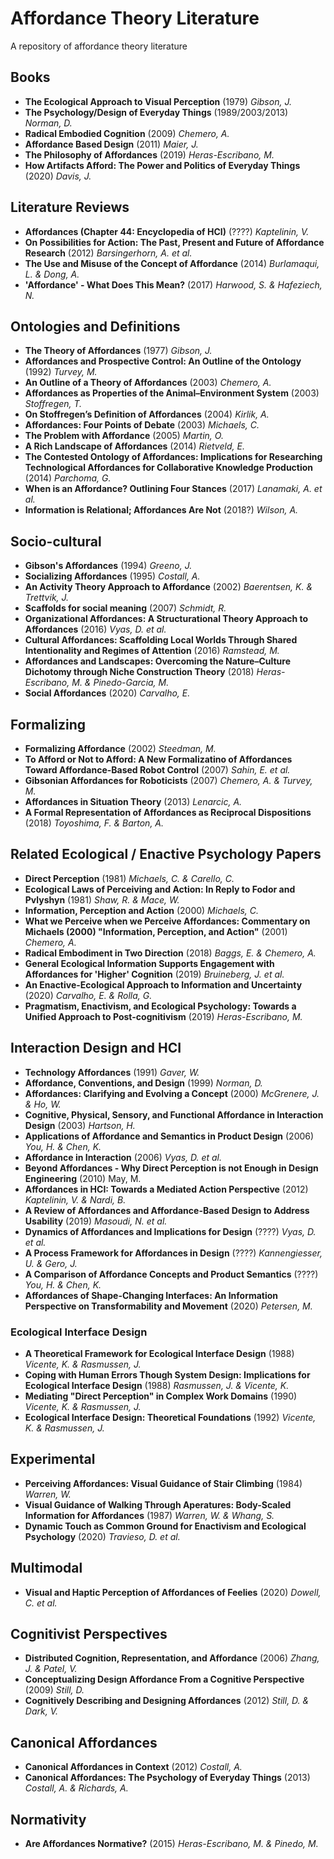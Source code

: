 # Affordance Theory Literature
A repository of affordance theory literature

## Books

* **The Ecological Approach to Visual Perception** (1979) *Gibson, J.*
* **The Psychology/Design of Everyday Things** (1989/2003/2013) *Norman, D.*
* **Radical Embodied Cognition** (2009) *Chemero, A.*
* **Affordance Based Design** (2011) *Maier, J.*
* **The Philosophy of Affordances** (2019) *Heras-Escribano, M.*
* **How Artifacts Afford: The Power and Politics of Everyday Things** (2020) *Davis, J.*

## Literature Reviews

* **Affordances (Chapter 44: Encyclopedia of HCI)** (????) *Kaptelinin, V.*
* **On Possibilities for Action: The Past, Present and Future of Affordance Research** (2012) *Barsingerhorn, A. et al.*
* **The Use and Misuse of the Concept of Affordance** (2014) *Burlamaqui, L. & Dong, A.*
* **'Affordance' - What Does This Mean?** (2017) *Harwood, S. & Hafeziech, N.*


## Ontologies and Definitions

* **The Theory of Affordances** (1977) *Gibson, J.*
* **Affordances and Prospective Control: An Outline of the Ontology** (1992) *Turvey, M.*
* **An Outline of a Theory of Affordances** (2003) *Chemero, A.* 
* **Affordances as Properties of the Animal–Environment System** (2003) *Stoffregen, T.*
* **On Stoffregen’s Definition of Affordances** (2004) *Kirlik, A.*
* **Affordances: Four Points of Debate** (2003) *Michaels, C.*
* **The Problem with Affordance** (2005) *Martin, O.*
* **A Rich Landscape of Affordances** (2014) *Rietveld, E.*
* **The Contested Ontology of Affordances: Implications for Researching Technological Affordances for Collaborative Knowledge Production** (2014) *Parchoma, G.*
* **When is an Affordance? Outlining Four Stances** (2017) *Lanamaki, A. et al.*
* **Information is Relational; Affordances Are Not** (2018?) *Wilson, A.*

## Socio-cultural
* **Gibson's Affordances** (1994) *Greeno, J.*
* **Socializing Affordances** (1995) *Costall, A.*
* **An Activity Theory Approach to Affordance** (2002) *Baerentsen, K. & Trettvik, J.*
* **Scaffolds for social meaning** (2007) *Schmidt, R.*
* **Organizational Affordances: A Structurational Theory Approach to Affordances** (2016) *Vyas, D. et al.*
* **Cultural Affordances: Scaffolding Local Worlds Through Shared Intentionality and Regimes of Attention** (2016) *Ramstead, M.*
* **Affordances and Landscapes: Overcoming the Nature–Culture Dichotomy through Niche Construction Theory** (2018) *Heras-Escribano, M. & Pinedo-Garcia, M.* 
* **Social Affordances** (2020) *Carvalho, E.*

## Formalizing
* **Formalizing Affordance** (2002) *Steedman, M.*
* **To Afford or Not to Afford: A New Formalizatino of Affordances Toward Affordance-Based Robot Control** (2007) *Sahin, E. et al.*
* **Gibsonian Affordances for Roboticists** (2007) *Chemero, A. & Turvey, M.*
* **Affordances in Situation Theory** (2013) *Lenarcic, A.*
* **A Formal Representation of Affordances as Reciprocal Dispositions** (2018) *Toyoshima, F. & Barton, A.*

## Related Ecological / Enactive Psychology Papers
* **Direct Perception** (1981) *Michaels, C. & Carello, C.*
* **Ecological Laws of Perceiving and Action: In Reply to Fodor and Pvlyshyn** (1981) *Shaw, R. & Mace, W.*
* **Information, Perception and Action** (2000) *Michaels, C.*
* **What we Perceive when we Perceive Affordances: Commentary on Michaels (2000) "Information, Perception, and Action"** (2001) *Chemero, A.*
* **Radical Embodiment in Two Direction** (2018) *Baggs, E. & Chemero, A.*
* **General Ecological Information Supports Engagement with Affordances for 'Higher' Cognition** (2019) *Bruineberg, J. et al.*
* **An Enactive-Ecological Approach to Information and Uncertainty** (2020) *Carvalho, E. & Rolla, G.*
* **Pragmatism, Enactivism, and Ecological Psychology: Towards a Unified Approach to Post-cognitivism** (2019) *Heras-Escribano, M.*

## Interaction Design and HCI
* **Technology Affordances** (1991) *Gaver, W.*
* **Affordance, Conventions, and Design** (1999) *Norman, D.*
* **Affordances: Clarifying and Evolving a Concept** (2000) *McGrenere, J. & Ho, W.*
* **Cognitive, Physical, Sensory, and Functional Affordance in Interaction Design** (2003) *Hartson, H.*
* **Applications of Affordance and Semantics in Product Design** (2006) *You, H. & Chen, K.*
* **Affordance in Interaction** (2006) *Vyas, D. et al.*
* **Beyond Affordances - Why Direct Perception is not Enough in Design Engineering** (2010) May, M.
* **Affordances in HCI: Towards a Mediated Action Perspective** (2012) *Kaptelinin, V. & Nardi, B.*
* **A Review of Affordances and Affordance-Based Design to Address Usability** (2019) *Masoudi, N. et al.*
* **Dynamics of Affordances and Implications for Design** (????) *Vyas, D. et al.*
* **A Process Framework for Affordances in Design** (????) *Kannengiesser, U. & Gero, J.*
* **A Comparison of Affordance Concepts and Product Semantics** (????) *You, H. & Chen, K.*
* **Affordances of Shape-Changing Interfaces: An Information Perspective on Transformability and Movement** (2020) *Petersen, M.*

### Ecological Interface Design

* **A Theoretical Framework for Ecological Interface Design** (1988) *Vicente, K. & Rasmussen, J.*
* **Coping with Human Errors Though System Design: Implications for Ecological Interface Design** (1988) *Rasmussen, J. & Vicente, K.*
* **Mediating "Direct Perception" in Complex Work Domains** (1990) *Vicente, K. & Rasmussen, J.*
* **Ecological Interface Design: Theoretical Foundations** (1992) *Vicente, K. & Rasmussen, J.*


## Experimental
* **Perceiving Affordances: Visual Guidance of Stair Climbing** (1984) *Warren, W.*
* **Visual Guidance of Walking Through Aperatures: Body-Scaled Information for Affordances** (1987) *Warren, W. & Whang, S.*
* **Dynamic Touch as Common Ground for Enactivism and Ecological Psychology** (2020) *Travieso, D. et al.*

## Multimodal
* **Visual and Haptic Perception of Affordances of Feelies** (2020) *Dowell, C. et al.*

## Cognitivist Perspectives
* **Distributed Cognition, Representation, and Affordance** (2006) *Zhang, J. & Patel, V.*
* **Conceptualizing Design Affordance From a Cognitive Perspective** (2009) *Still, D.*
* **Cognitively Describing and Designing Affordances** (2012) *Still, D. & Dark, V.*

## Canonical Affordances
* **Canonical Affordances in Context** (2012) *Costall, A.*
* **Canonical Affordances: The Psychology of Everyday Things** (2013) *Costall, A. & Richards, A.*

## Normativity
* **Are Affordances Normative?** (2015) *Heras-Escribano, M. & Pinedo, M.*







